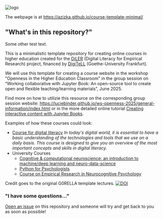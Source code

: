 ![logo](lecture/static/logo.png)

The webpage is at https://azizka.github.io/course-template-minimal/

## "What's in this repository?"

Some other test text.

This is a minimalistic template repository for creating online courses in higher education created for the [DiLER](https://diler-digitell.github.io/examples.html) (Digital Literacy for Empirical Research) project, financed by [DigiTeLL](https://www.uni-frankfurt.de/106198465/Digital_Teaching_and_Learning_Lab___DigiTeLL) (Goethe-University Frankfurt).

We will use this template for creating a course website in the workshop "Openness in the Higher Education Classroom" in the group session on “Working collaborative with Jupyter Book: An open-source tool to create open and flexible teaching/learning materials”, June 2025.

Find more on how to utilizie this resource on the corresponding group session website: https://luciebinder.github.io/ws-openness-2025/general-information/index.html
or in the more detailed online tutorial [Creating interactive content with Jupyter Books](https://diler-digitell.github.io/Jupyter-Book).

Examples of how these courses could look:

- [Course for digital literacy](https://diler-digitell.github.io/DiLER_digital_literacy_course/)
*In today's digital world, it is essential to have a basic understanding of the technologies and tools that we use on a daily basis. This course is designed to give you an overview of the most important concepts and skills in digital literacy.*
- University Courses
  - [Cognitive & computational neuroscience: an introduction to machine/deep learning and neuro-data-science](https://peerherholz.github.io/Cog_Com_Neuro_ML_DL/)
  - [Python for Psychologists](https://peerherholz.github.io/Python_for_Psychologists_Winter2021)
  - [Course on Empirical Research in Neurocognitive Psychology](https://peerherholz.github.io/EXPRA_Winter2021)


Credit goes to the original G0RELLA template lectures.
[![DOI](https://zenodo.org/badge/DOI/10.5281/zenodo.4279400.svg)](https://doi.org/10.5281/zenodo.4279400)


### "I have some questions..."

[Open an issue]() on this repository and someone will try and get back to you as soon as possible!
